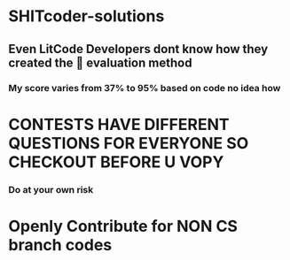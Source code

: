 # SHITcoder-solutions

## Even LitCode Developers dont know how they created the 💩 evaluation method
### My score varies from 37% to 95% based on code no idea how
# CONTESTS HAVE DIFFERENT QUESTIONS FOR EVERYONE SO CHECKOUT BEFORE U VOPY

### Do at your own risk

# Openly Contribute for NON CS branch codes
